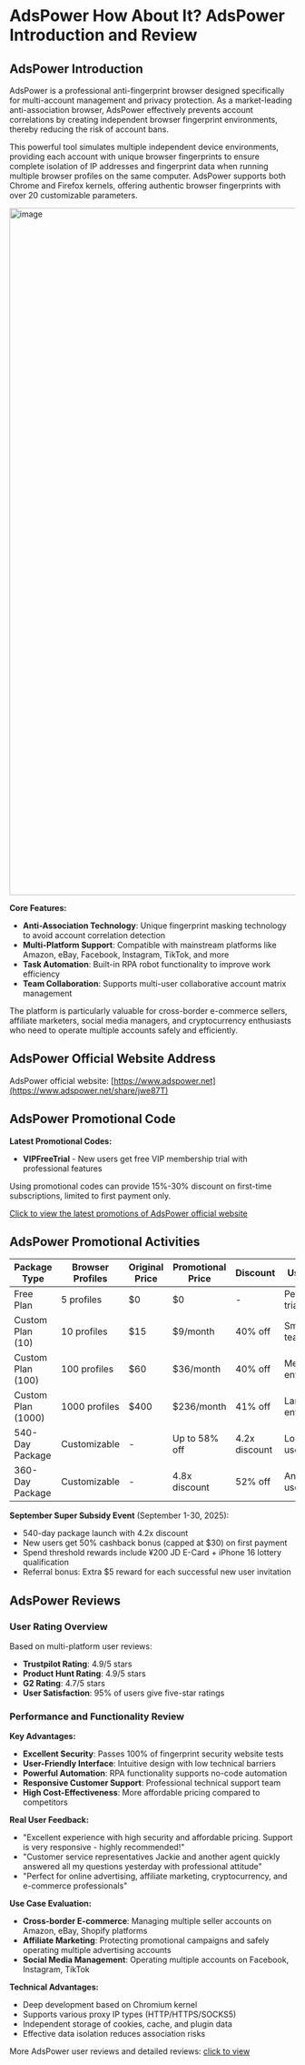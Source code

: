 # AdsPower How About It? AdsPower Introduction and Review

## AdsPower Introduction

AdsPower is a professional anti-fingerprint browser designed specifically for multi-account management and privacy protection. As a market-leading anti-association browser, AdsPower effectively prevents account correlations by creating independent browser fingerprint environments, thereby reducing the risk of account bans.

This powerful tool simulates multiple independent device environments, providing each account with unique browser fingerprints to ensure complete isolation of IP addresses and fingerprint data when running multiple browser profiles on the same computer. AdsPower supports both Chrome and Firefox kernels, offering authentic browser fingerprints with over 20 customizable parameters.

<img width="2910" height="1208" alt="image" src="https://github.com/user-attachments/assets/232ba714-e5c8-42c3-bd16-0c34386779e7" />

**Core Features:**
- **Anti-Association Technology**: Unique fingerprint masking technology to avoid account correlation detection
- **Multi-Platform Support**: Compatible with mainstream platforms like Amazon, eBay, Facebook, Instagram, TikTok, and more
- **Task Automation**: Built-in RPA robot functionality to improve work efficiency
- **Team Collaboration**: Supports multi-user collaborative account matrix management

The platform is particularly valuable for cross-border e-commerce sellers, affiliate marketers, social media managers, and cryptocurrency enthusiasts who need to operate multiple accounts safely and efficiently.

## AdsPower Official Website Address

AdsPower official website: [https://www.adspower.net](https://www.adspower.net/share/jwe87T)

## AdsPower Promotional Code

**Latest Promotional Codes:**
- **VIPFreeTrial** - New users get free VIP membership trial with professional features

Using promotional codes can provide 15%-30% discount on first-time subscriptions, limited to first payment only.

[Click to view the latest promotions of AdsPower official website](https://www.adspower.net/share/jwe87T)

## AdsPower Promotional Activities

| Package Type | Browser Profiles | Original Price | Promotional Price | Discount | Use Case | Purchase Link |
|--------------|------------------|----------------|-------------------|----------|----------|---------------|
| Free Plan | 5 profiles | $0 | $0 | - | Personal trial | [Get Started](https://www.adspower.net/share/jwe87T) |
| Custom Plan (10) | 10 profiles | $15 | $9/month | 40% off | Small teams | [Purchase](https://www.adspower.net/share/jwe87T) |
| Custom Plan (100) | 100 profiles | $60 | $36/month | 40% off | Medium enterprises | [Purchase](https://www.adspower.net/share/jwe87T) |
| Custom Plan (1000) | 1000 profiles | $400 | $236/month | 41% off | Large enterprises | [Purchase](https://www.adspower.net/share/jwe87T) |
| 540-Day Package | Customizable | - | Up to 58% off | 4.2x discount | Long-term users | [Purchase](https://www.adspower.net/share/jwe87T) |
| 360-Day Package | Customizable | - | 4.8x discount | 52% off | Annual users | [Purchase](https://www.adspower.net/share/jwe87T) |

**September Super Subsidy Event** (September 1-30, 2025):
- 540-day package launch with 4.2x discount
- New users get 50% cashback bonus (capped at $30) on first payment
- Spend threshold rewards include ¥200 JD E-Card + iPhone 16 lottery qualification
- Referral bonus: Extra $5 reward for each successful new user invitation

## AdsPower Reviews

### User Rating Overview
Based on multi-platform user reviews:
- **Trustpilot Rating**: 4.9/5 stars
- **Product Hunt Rating**: 4.9/5 stars
- **G2 Rating**: 4.7/5 stars
- **User Satisfaction**: 95% of users give five-star ratings

### Performance and Functionality Review

**Key Advantages:**
- **Excellent Security**: Passes 100% of fingerprint security website tests
- **User-Friendly Interface**: Intuitive design with low technical barriers
- **Powerful Automation**: RPA functionality supports no-code automation
- **Responsive Customer Support**: Professional technical support team
- **High Cost-Effectiveness**: More affordable pricing compared to competitors

**Real User Feedback:**
- "Excellent experience with high security and affordable pricing. Support is very responsive - highly recommended!"
- "Customer service representatives Jackie and another agent quickly answered all my questions yesterday with professional attitude"
- "Perfect for online advertising, affiliate marketing, cryptocurrency, and e-commerce professionals"

**Use Case Evaluation:**
- **Cross-border E-commerce**: Managing multiple seller accounts on Amazon, eBay, Shopify platforms
- **Affiliate Marketing**: Protecting promotional campaigns and safely operating multiple advertising accounts
- **Social Media Management**: Operating multiple accounts on Facebook, Instagram, TikTok

**Technical Advantages:**
- Deep development based on Chromium kernel
- Supports various proxy IP types (HTTP/HTTPS/SOCKS5)
- Independent storage of cookies, cache, and plugin data
- Effective data isolation reduces association risks

More AdsPower user reviews and detailed reviews: [click to view](https://www.adspower.net/share/jwe87T)
